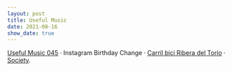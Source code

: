 ```yaml
---
layout: post
title: Useful Music
date: 2021-08-16
show_date: true
---
```

[Useful Music 045](https://soundcloud.com/cargocollective/useful-music-045) · Instagram Birthday Change · [Carril bici Ribera del Torío](https://www.wikiloc.com/mountain-biking-trails/carril-bici-ribera-del-torio-19513515) · [Society](https://letterboxd.com/film/society).